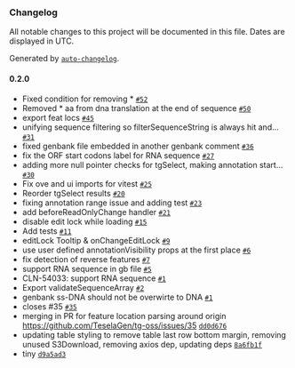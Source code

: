 ### Changelog

All notable changes to this project will be documented in this file. Dates are displayed in UTC.

Generated by [`auto-changelog`](https://github.com/CookPete/auto-changelog).

#### 0.2.0

- Fixed condition for removing * [`#52`](https://github.com/NicolasCARPi/tg-oss/pull/52)
- Removed * aa from dna translation at the end of sequence [`#50`](https://github.com/NicolasCARPi/tg-oss/pull/50)
-  export feat locs [`#45`](https://github.com/NicolasCARPi/tg-oss/pull/45)
- unifying sequence filtering so filterSequenceString is always hit and… [`#31`](https://github.com/NicolasCARPi/tg-oss/pull/31)
- fixed genbank file embedded in another genbank comment [`#36`](https://github.com/NicolasCARPi/tg-oss/pull/36)
- fix the ORF start codons label for RNA sequence [`#27`](https://github.com/NicolasCARPi/tg-oss/pull/27)
- adding more null pointer checks for tgSelect, making annotation start… [`#30`](https://github.com/NicolasCARPi/tg-oss/pull/30)
- Fix ove and ui imports for vitest [`#25`](https://github.com/NicolasCARPi/tg-oss/pull/25)
- Reorder tgSelect results [`#20`](https://github.com/NicolasCARPi/tg-oss/pull/20)
- fixing annotation range issue and adding test  [`#23`](https://github.com/NicolasCARPi/tg-oss/pull/23)
- add beforeReadOnlyChange handler [`#21`](https://github.com/NicolasCARPi/tg-oss/pull/21)
- disable edit lock while loading [`#15`](https://github.com/NicolasCARPi/tg-oss/pull/15)
- Add tests [`#11`](https://github.com/NicolasCARPi/tg-oss/pull/11)
- editLock Tooltip & onChangeEditLock [`#9`](https://github.com/NicolasCARPi/tg-oss/pull/9)
- use user defined annotationVisibility props at the first place [`#6`](https://github.com/NicolasCARPi/tg-oss/pull/6)
- fix detection of reverse features [`#7`](https://github.com/NicolasCARPi/tg-oss/pull/7)
- support RNA sequence in gb file [`#5`](https://github.com/NicolasCARPi/tg-oss/pull/5)
- CLN-54033: support RNA sequence [`#1`](https://github.com/NicolasCARPi/tg-oss/pull/1)
- Export validateSequenceArray [`#2`](https://github.com/NicolasCARPi/tg-oss/pull/2)
- genbank ss-DNA should not be overwirte to DNA [`#1`](https://github.com/NicolasCARPi/tg-oss/pull/1)
- closes #35 [`#35`](https://github.com/NicolasCARPi/tg-oss/issues/35)
- merging in PR for feature location parsing around origin https://github.com/TeselaGen/tg-oss/issues/35 [`dd0d676`](https://github.com/NicolasCARPi/tg-oss/commit/dd0d676da1fdf92e09eb4823681354557464dfc3)
- updating table styling to remove table last row bottom margin, removing unused S3Download, removing axios dep, updating deps [`8a6fb1f`](https://github.com/NicolasCARPi/tg-oss/commit/8a6fb1f047550f617c3e56b8c3ebf145967076ef)
- tiny [`d9a5ad3`](https://github.com/NicolasCARPi/tg-oss/commit/d9a5ad328d87389199ba39118985f79f6a90b6e0)
